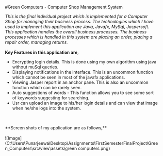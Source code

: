 #Green Computers - Computer Shop Management System

_This is the final individual project which is implemented for a Computer Shop for managing their business process.
The technologies which I have used to implement this application are Java, Javafx, MySql, Jaspersoft.
This application handles the overall business processes. The business processes which is handled in this system are placing an order, placing a repair order, managing returns._
<br />
<br />
**Key Features in this application are,**
<br />
- Encrypting login details. This is done using my own algorithm using java without muSql queries.
- Displaying notifications in the interface. This is an uncommon function which cannot be seen in most of the javafx applications.
- Viewing Jasper report in an anchor pane. This is also an uncommon function which can be rarely seen.
- Auto suggestions of words - This function allows you to see some sort of keywords suggesting for searching.
- Usr can upload an image to his/her login details and can view that image when he/she logs into the system.
<br />
<br />
**Screen shots of my application are as follows,**
 <br />
 <br />
 ![Image](C:\Users\Punarjeewa\Desktop\Assignments\FirstSemesterFinalProject\Green_Computers\src\view\assets\green computers.png)
 
  
  
  
  